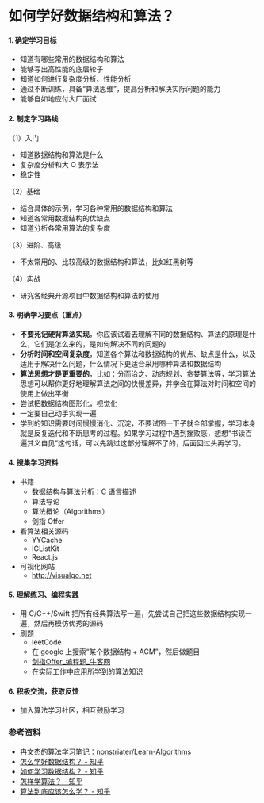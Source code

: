 # 如何学好数据结构和算法？


#### 1. 确定学习目标

- 知道有哪些常用的数据结构和算法
- 能够写出高性能的底层轮子
- 知道如何进行复杂度分析、性能分析
- 通过不断训练，具备“算法思维”，提高分析和解决实际问题的能力
- 能够自如地应付大厂面试

#### 2. 制定学习路线

（1）入门

- 知道数据结构和算法是什么
- 复杂度分析和大 O 表示法
- 稳定性

（2）基础

- 结合具体的示例，学习各种常用的数据结构和算法
- 知道各常用数据结构的优缺点
- 知道分析各常用算法的复杂度

（3）进阶、高级

- 不太常用的、比较高级的数据结构和算法，比如红黑树等

（4）实战

- 研究各经典开源项目中数据结构和算法的使用

#### 3. 明确学习要点（重点）

- **不要死记硬背算法实现**，你应该试着去理解不同的数据结构、算法的原理是什么，它们是怎么来的，是如何解决不同的问题的
- **分析时间和空间复杂度**，知道各个算法和数据结构的优点、缺点是什么，以及适用于解决什么问题，什么情况下更适合采用哪种算法和数据结构
- **算法思想才是更重要的**，比如：分而治之、动态规划、贪婪算法等，学习算法思想可以帮你更好地理解算法之间的快慢差异，并学会在算法对时间和空间的使用上做出平衡
- 尝试把数据结构图形化，视觉化
- 一定要自己动手实现一遍
- 学到的知识需要时间慢慢消化、沉淀，不要试图一下子就全部掌握，学习本身就是反复迭代和不断思考的过程。如果学习过程中遇到挫败感，想想“书读百遍其义自见”这句话，可以先跳过这部分理解不了的，后面回过头再学习。


#### 4. 搜集学习资料
- 书籍
  - 数据结构与算法分析：C 语言描述
  - 算法导论
  - 算法概论（Algorithms）
  - 剑指 Offer
- 看算法相关源码 
  - YYCache
  - IGListKit
  - React.js
- 可视化网站
  - http://visualgo.net
  
  
#### 5. 理解练习、编程实践
- 用 C/C++/Swift 把所有经典算法写一遍，先尝试自己把这些数据结构实现一遍，然后再模仿优秀的源码
- 刷题
  - leetCode
  - 在 google 上搜索“某个数据结构 + ACM”，然后做题目
  - [剑指Offer_编程题_牛客网](https://www.nowcoder.com/ta/coding-interviews?page=1)
  - 在实际工作中应用所学到的算法知识
  
  
#### 6. 积极交流，获取反馈
- 加入算法学习社区，相互鼓励学习


### 参考资料

- [冉文杰的算法学习笔记：nonstriater/Learn-Algorithms](https://github.com/nonstriater/Learn-Algorithms)
- [怎么学好数据结构？ - 知乎](https://www.zhihu.com/question/19830721)
- [如何学习数据结构？ - 知乎](https://www.zhihu.com/question/21318658)
- [怎样学算法？ - 知乎](https://www.zhihu.com/question/19981544)
- [算法到底应该怎么学？ - 知乎](https://www.zhihu.com/question/25693637)
